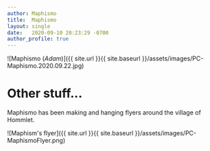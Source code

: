 ```yaml
---
author: Maphismo
title:  Maphismo
layout: single
date:   2020-09-10 20:23:29 -0700
author_profile: true
---
```


![Maphismo (_Adam_)]({{ site.url }}{{ site.baseurl }}/assets/images/PC-Maphismo.2020.09.22.jpg)

# Other stuff...

Maphismo has been making and hanging flyers around the village of Hommlet.

![Maphism's flyer]({{ site.url }}{{ site.baseurl }}/assets/images/PC-MaphismoFlyer.png)
